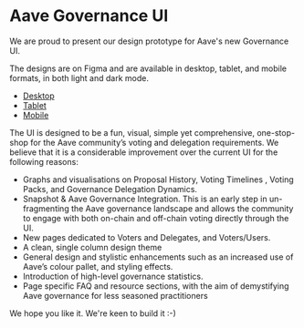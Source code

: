 # Aave Governance UI

We are proud to present our design prototype for Aave's new Governance UI.

The designs are on Figma and are available in desktop, tablet, and mobile formats, in both light and dark mode.
  
-   [Desktop](https://www.figma.com/proto/H8sX0FQ58Vm1aRiqqmrjWK/Aave-Governance-UI-(v2)?node-id=683%3A28850&scaling=scale-down&page-id=6%3A5)
-   [Tablet](https://www.figma.com/proto/H8sX0FQ58Vm1aRiqqmrjWK/Aave-Governance-UI-(v2)?node-id=683%3A29913&scaling=scale-down&page-id=2%3A7)
-   [Mobile](https://www.figma.com/proto/H8sX0FQ58Vm1aRiqqmrjWK/Aave-Governance-UI-(v2)?node-id=737%3A56152&scaling=scale-down&page-id=0%3A1)

The UI is designed to be a fun, visual, simple yet comprehensive, one-stop-shop for the Aave community’s voting and delegation requirements. We believe that it is a considerable improvement over the current UI for the following reasons:

-   Graphs and visualisations on Proposal History, Voting Timelines , Voting Packs, and Governance Delegation Dynamics.
-   Snapshot & Aave Governance Integration. This is an early step in un-fragmenting the Aave governance landscape and allows the community to engage with both on-chain and off-chain voting directly through the UI.
-   New pages dedicated to Voters and Delegates, and Voters/Users.
-   A clean, single column design theme
-   General design and stylistic enhancements such as an increased use of Aave’s colour pallet, and styling effects.
-   Introduction of high-level governance statistics.
-   Page specific FAQ and resource sections, with the aim of demystifying Aave governance for less seasoned practitioners
 
We hope you like it. We're keen to build it :-)
